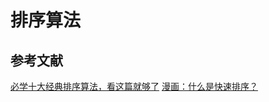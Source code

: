 # 排序算法

## 参考文献

[必学十大经典排序算法，看这篇就够了](https://zhuanlan.zhihu.com/p/57088609)
[漫画：什么是快速排序？](https://www.cxyxiaowu.com/5262.html)